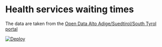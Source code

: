 # Health services waiting times
The data are taken from the [Open Data Alto Adige/Suedtirol/South Tyrol portal](http://dati.retecivica.bz.it/it/dataset/southtyrolean-healthservices-waitingtimes)

[![Deploy](https://www.herokucdn.com/deploy/button.svg)](https://heroku.com/deploy)